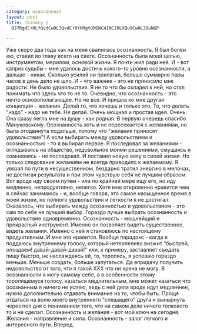 ```yaml
--- 
category: osoznannost
layout: post
title: !binary |
  0J7RgdC+0LfQvdCw0L3QvdC+0YHRgtGMINC4INC20LXQu9Cw0L3QuNGP

---
```

<p>Уже скоро два года как на меня свалилась осознанность. Я был болен ею, ставил во главу всего на свете. Осознанность была моей целью, инструментом, мерилом, основой жизни. Я почти жил ради неё. И - вот каприз судьбы - мне удалось достичь какого-то уровня осознанности, а дальше - никак. Сколько усилий ни прилагал, больше суммарно пары часов в день дело не шло. И - что важнее - это не приносило мне радости. Не было удовольствия. Я не то что бы охладел к ней, но стал понимать что здесь что то не то. Очевидно, что осознанность - это нечто основополагающее. Но не все.
И пришла ко мне другая концепция - желания. Делай то, что хочешь и только это. То, что делать "надо" - надо не тебе. Не делай. Очень мощная и простая идея. Очень. Она сразу легла мне на душу - как родная. В первую очередь спасибо Мануковскому. Осознанность хоть и не пересекается с желаниями, но была отодвинута подальше, потому что "желания приносят удовольствие"! А если выбирать между удовольствием и осознанностью - то я выбирал первое. Я последовал за желаниями - оглядываясь на общество, недовольное моими решениями, смущаясь и сомневаясь - но последовал. И поставил новую веху в своей жизни.
Но только следование желаниям не всегда приводило к желаемому. Я увязал по пути в несущественном, бездарно тратил энергию в мелочах, не достигая результата и при этом чувствую себя не лучшим образом. Вот вроде иду своим путем - или по крайней мере ищу его, но иду медленно, непродуктивно, нелегко. Хотя мне откровенно нравится чем я сейчас занимаюсь - и, вообще говоря, это самое насыщенное время в моей жизни, но полного удовольствия и легкости я не достигал.
Оказалось, что выбирать между осозанностью и удовольствием - это сам по себе не лучший выбор. Гораздо лучше выбрать осознанность и удовольствие одновременно. Осознанность - мощнейщий и прекрасный инструмент. Именно он позволяет видеть существенное, видеть желания. Именно с ней я становлюсь по настоящему продуктивным. И мне это нравится. Вообще парадокс - когда я поддаюсь внутреннему голосу, который нетерпеливо визжит "быстрей, опоздаем! давай-давай-давай!" или, к примеру, заставляет съедать пищу быстро, не наслаждаясь ей, то, торопясь, я успеваю гораздо меньше. Меньше создать, больше запутаться. Да впридачу получить недовольство от того, что я такой ХХХ что ни хрена не могу.
В осознанности я могу самому себе, а в особенности этому торопящемуся голосу, казаться медлительным, мне может казаться что осознанным я ничего не успею, ведь с ней дела вроде идут медленнее, нужно дополнительно отдавать внимание на то, чтобы быть. Проще отдаться на волю моего внутреннего "спешащего" друга и вынырнуть через пол дня с пониманием того, что на самом деле ничего толкового то и не сделал.
Осознанность и желания - вот мой ключ на сегодня. Желания - направление и сила. Осознанность - залог легкого и интересного пути.
Вперед.</p>
